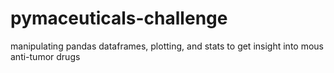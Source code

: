# pymaceuticals-challenge
manipulating pandas dataframes, plotting, and stats to get insight into mous anti-tumor drugs
